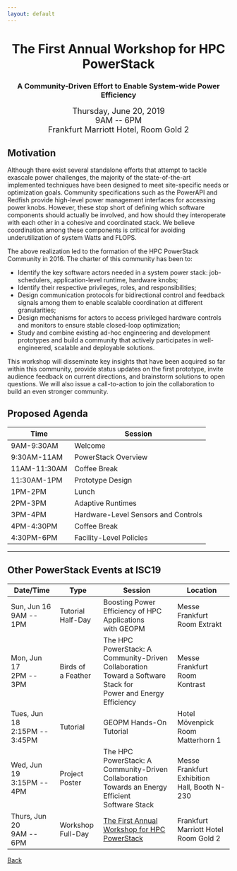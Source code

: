 ```yaml
---
layout: default
---
```

<h1 align="center">The First Annual Workshop for HPC PowerStack</h1>
<h3 align="center">A Community-Driven Effort to Enable System-wide Power Efficiency</h3>

<p align="center"><font size="+1">Thursday, June 20, 2019<br>
9AM -- 6PM<br>
Frankfurt Marriott Hotel, Room Gold 2<br></font></p>

## Motivation
Although there exist several standalone efforts that attempt to tackle exascale
power challenges, the majority of the state-of-the-art implemented techniques
have been designed to meet site-specific needs or optimization goals. Community
specifications such as the PowerAPI and Redfish provide high-level power
management interfaces for accessing power knobs. However, these stop short of
defining which software components should actually be involved, and how should
they interoperate with each other in a cohesive and coordinated stack. We
believe coordination among these components is critical for avoiding
underutilization of system Watts and FLOPS.

The above realization led to the formation of the HPC PowerStack Community in 2016. The charter of this community has been to:
* Identify the key software actors needed in a system power stack:
job-schedulers, application-level runtime, hardware knobs;
* Identify their respective privileges, roles, and responsibilities;
* Design communication protocols for bidirectional control and feedback
signals among them to enable scalable coordination at different
granularities;
* Design mechanisms for actors to access privileged hardware controls and
monitors to ensure stable closed-loop optimization;
* Study and combine existing ad-hoc engineering and development prototypes
and build a community that actively participates in well-engineered, scalable
and deployable solutions.

This workshop will disseminate key insights that have been acquired so far
within this community, provide status updates on the first prototype, invite
audience feedback on current directions, and brainstorm solutions to open
questions. We will also issue a call-to-action to join the collaboration to
build an even stronger community.

## Proposed Agenda

| Time         | Session                             |
|--------------|-------------------------------------|
| 9AM-9:30AM   | Welcome                             |
| 9:30AM-11AM  | PowerStack Overview                 |
| 11AM-11:30AM | Coffee Break                        |
| 11:30AM-1PM  | Prototype Design                    |
| 1PM-2PM      | Lunch                               |
| 2PM-3PM      | Adaptive Runtimes                   |
| 3PM-4PM      | Hardware-Level Sensors and Controls |
| 4PM-4:30PM   | Coffee Break                        |
| 4:30PM-6PM   | Facility-Level Policies             |

---

## Other PowerStack Events at ISC19

| Date/Time                        | Type                  | Session                                                                                                            | Location                                        |
|----------------------------------|-----------------------|--------------------------------------------------------------------------------------------------------------------|-------------------------------------------------|
| Sun, Jun 16<br>9AM -- 1PM        | Tutorial<br>Half-Day  | Boosting Power Efficiency of HPC Applications<br>with GEOPM                                                        | Messe Frankfurt<br>Room Extrakt                 |
| Mon, Jun 17<br>2PM -- 3PM        | Birds of<br>a Feather | The HPC PowerStack: A Community-Driven<br>Collaboration Toward a Software Stack for<br>Power and Energy Efficiency | Messe Frankfurt<br>Room Kontrast                |
| Tues, Jun 18<br>2:15PM -- 3:45PM | Tutorial              | GEOPM Hands-On Tutorial                                                                                            | Hotel Mövenpick<br>Room Matterhorn 1            |
| Wed, Jun 19<br>3:15PM -- 4PM     | Project Poster        | The HPC PowerStack: A Community-Driven<br>Collaboration Towards an Energy Efficient<br>Software Stack              | Messe Frankfurt<br>Exhibition Hall, Booth N-230 |
| Thurs, Jun 20<br>9AM -- 6PM      | Workshop<br>Full-Day  | [The First Annual Workshop for HPC PowerStack](http://powerstack.lrr.in.tum.de/isc19.html)                         | Frankfurt Marriott Hotel<br>Room Gold 2         |

[Back](./)

